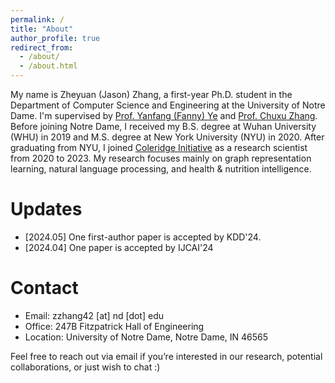 ```yaml
---
permalink: /
title: "About"
author_profile: true
redirect_from: 
  - /about/
  - /about.html
---
```


My name is Zheyuan (Jason) Zhang, a first-year Ph.D. student in the Department of Computer Science and Engineering at the University of Notre Dame. I'm supervised by [Prof. Yanfang (Fanny) Ye](http://yes-lab.org/) and [Prof. Chuxu Zhang](https://chuxuzhang.github.io/). Before joining Notre Dame, I received my B.S. degree at Wuhan University (WHU) in 2019 and M.S. degree at New York University (NYU) in 2020. After graduating from NYU, I joined [Coleridge Initiative](https://coleridgeinitiative.org/) as a research scientist from 2020 to 2023. My research focuses mainly on graph representation learning, natural language processing, and health & nutrition intelligence. 


Updates
======
* [2024.05] One first-author paper is accepted by KDD'24. 
* [2024.04] One paper is accepted by IJCAI'24
  

Contact
======
* Email: zzhang42 [at] nd [dot] edu
* Office: 247B Fitzpatrick Hall of Engineering
* Location: University of Notre Dame, Notre Dame, IN 46565

Feel free to reach out via email if you’re interested in our research, potential collaborations, or just wish to chat :)
